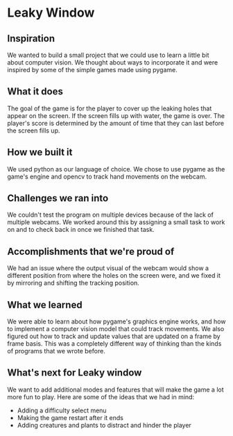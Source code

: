 <h1>Leaky Window</h1>

## Inspiration
We wanted to build a small project that we could use to learn a little bit about computer vision. We thought about ways to incorporate it and were inspired by some of the simple games made using pygame.

## What it does
The goal of the game is for the player to cover up the leaking holes that appear on the screen. If the screen fills up with water, the game is over. The player's score is determined by the amount of time that they can last before the screen fills up.

## How we built it
We used python as our language of choice. We chose to use pygame as the game's engine and opencv to track hand movements on the webcam.

## Challenges we ran into
We couldn't test the program on multiple devices because of the lack of multiple webcams. We worked around this by assigning a small task to work on and to check back in once we finished that task.

## Accomplishments that we're proud of
We had an issue where the output visual of the webcam would show a different position from where the holes on the screen were, and we fixed it by mirroring and shifting the tracking position.

## What we learned
We were able to learn about how pygame's graphics engine works, and how to implement a computer vision model that could track movements. We also figured out how to track and update values that are updated on a frame by frame basis. This was a completely different way of thinking than the kinds of programs that we wrote before.
## What's next for Leaky window
We want to add additional modes and features that will make the game a lot more fun to play.
Here are some of the ideas that we had in mind:
- Adding a difficulty select menu
- Making the game restart after it ends
- Adding creatures and plants to distract and hinder the player
